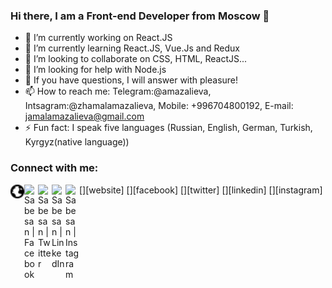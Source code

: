 ### Hi there, I am a Front-end Developer from Moscow 👋

- 🔭 I’m currently working on React.JS
- 🌱 I’m currently learning React.JS, Vue.Js and Redux
- 👯 I’m looking to collaborate on CSS, HTML, ReactJS...
- 🤔 I’m looking for help with Node.js
- 💬 If you have questions, I will answer with pleasure!
- 📫 How to reach me:
     Telegram:@amazalieva, Intsagram:@zhamalamazalieva, Mobile: +996704800192, E-mail: jamalamazalieva@gmail.com
- ⚡ Fun fact: I speak five languages (Russian, English, German, Turkish, Kyrgyz(native language))

### Connect with me:

[<img align="left" alt="Sabesan" width="22px" src="https://raw.githubusercontent.com/iconic/open-iconic/master/svg/globe.svg" />][website]
[<img align="left" alt="Sabesan | Facebook" width="22px" src="https://www.facebook.com/jamal.amazalieva" />][facebook]
[<img align="left" alt="Sabesan | Twitter" width="22px" src="https://cdn.jsdelivr.net/npm/simple-icons@v3/icons/twitter.svg" />][twitter]
[<img align="left" alt="Sabesan | LinkedIn" width="22px" src="https://cdn.jsdelivr.net/npm/simple-icons@v3/icons/linkedin.svg" />][linkedin]
[<img align="left" alt="Sabesan | Instagram" width="22px" src="https://cdn.jsdelivr.net/npm/simple-icons@v3/icons/instagram.svg" />][instagram]
